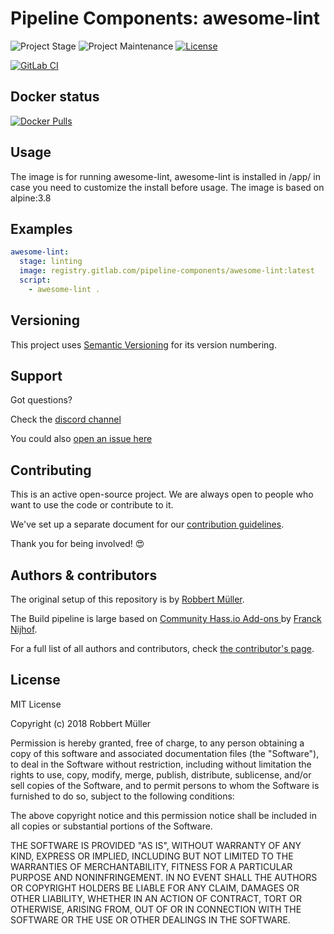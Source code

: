 # Pipeline Components: awesome-lint

![Project Stage][project-stage-shield]
![Project Maintenance][maintenance-shield]
[![License][license-shield]](LICENSE)

[![GitLab CI][gitlabci-shield]][gitlabci]

## Docker status

[![Docker Pulls][pulls-shield]][dockerhub]

## Usage

The image is for running awesome-lint, awesome-lint is installed in /app/ in case you need to customize the install before usage. The image is based on alpine:3.8

## Examples

```yaml
awesome-lint:
  stage: linting
  image: registry.gitlab.com/pipeline-components/awesome-lint:latest
  script:
    - awesome-lint .
```

## Versioning

This project uses [Semantic Versioning][semver] for its version numbering.

## Support

Got questions?

Check the [discord channel][discord]

You could also [open an issue here][issue]

## Contributing

This is an active open-source project. We are always open to people who want to
use the code or contribute to it.

We've set up a separate document for our [contribution guidelines](CONTRIBUTING.md).

Thank you for being involved! :heart_eyes:

## Authors & contributors

The original setup of this repository is by [Robbert Müller][mjrider].

The Build pipeline is large based on [Community Hass.io Add-ons
][hassio-addons] by [Franck Nijhof][frenck].

For a full list of all authors and contributors,
check [the contributor's page][contributors].

## License

MIT License

Copyright (c) 2018 Robbert Müller

Permission is hereby granted, free of charge, to any person obtaining a copy
of this software and associated documentation files (the "Software"), to deal
in the Software without restriction, including without limitation the rights
to use, copy, modify, merge, publish, distribute, sublicense, and/or sell
copies of the Software, and to permit persons to whom the Software is
furnished to do so, subject to the following conditions:

The above copyright notice and this permission notice shall be included in all
copies or substantial portions of the Software.

THE SOFTWARE IS PROVIDED "AS IS", WITHOUT WARRANTY OF ANY KIND, EXPRESS OR
IMPLIED, INCLUDING BUT NOT LIMITED TO THE WARRANTIES OF MERCHANTABILITY,
FITNESS FOR A PARTICULAR PURPOSE AND NONINFRINGEMENT. IN NO EVENT SHALL THE
AUTHORS OR COPYRIGHT HOLDERS BE LIABLE FOR ANY CLAIM, DAMAGES OR OTHER
LIABILITY, WHETHER IN AN ACTION OF CONTRACT, TORT OR OTHERWISE, ARISING FROM,
OUT OF OR IN CONNECTION WITH THE SOFTWARE OR THE USE OR OTHER DEALINGS IN THE
SOFTWARE.

[commits]: https://gitlab.com/pipeline-components/awesome-lint/-/commits/main
[contributors]: https://gitlab.com/pipeline-components/awesome-lint/-/graphs/main
[dockerhub]: https://hub.docker.com/r/pipelinecomponents/awesome-lint
[license-shield]: https://img.shields.io/badge/License-MIT-green.svg
[mjrider]: https://gitlab.com/mjrider
[discord]: https://discord.gg/vhxWFfP
[gitlabci-shield]: https://img.shields.io/gitlab/pipeline/pipeline-components/awesome-lint.svg
[gitlabci]: https://gitlab.com/pipeline-components/awesome-lint/-/commits/main
[issue]: https://gitlab.com/pipeline-components/awesome-lint/issues
[keepchangelog]: http://keepachangelog.com/en/1.0.0/
[maintenance-shield]: https://img.shields.io/maintenance/yes/2025.svg
[project-stage-shield]: https://img.shields.io/badge/project%20stage-production%20ready-brightgreen.svg
[pulls-shield]: https://img.shields.io/docker/pulls/pipelinecomponents/awesome-lint.svg
[releases]: https://gitlab.com/pipeline-components/awesome-lint/tags
[repository]: https://gitlab.com/pipeline-components/awesome-lint
[semver]: http://semver.org/spec/v2.0.0.html

[frenck]: https://github.com/frenck
[hassio-addons]: https://github.com/hassio-addons
